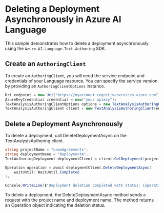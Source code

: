 # Deleting a Deployment Asynchronously in Azure AI Language

This sample demonstrates how to delete a deployment asynchronously using the `Azure.AI.Language.Text.Authoring` SDK.

## Create an `AuthoringClient`

To create an `AuthoringClient`, you will need the service endpoint and credentials of your Language resource. You can specify the service version by providing an `AuthoringClientOptions` instance.

```C# Snippet:CreateTextAuthoringClientForSpecificApiVersion
Uri endpoint = new Uri("https://myaccount.cognitiveservices.azure.com");
AzureKeyCredential credential = new("your apikey");
TextAnalysisAuthoringClientOptions options = new TextAnalysisAuthoringClientOptions(TextAnalysisAuthoringClientOptions.ServiceVersion.V2024_11_15_Preview);
TextAnalysisAuthoringClient client = new TextAnalysisAuthoringClient(endpoint, credential, options);
```

## Delete a Deployment Asynchronously

To delete a deployment, call DeleteDeploymentAsync on the TextAnalysisAuthoring client.

```C# Snippet:Sample13_TextAuthoring_DeleteDeploymentAsync
string projectName = "LoanAgreements";
string deploymentName = "DeploymentA";
TextAuthoringDeployment deploymentClient = client.GetDeployment(projectName, deploymentName);

Operation operation = await deploymentClient.DeleteDeploymentAsync(
    waitUntil: WaitUntil.Completed
);

Console.WriteLine($"Deployment deletion completed with status: {operation.GetRawResponse().Status}");
```

To delete a deployment, the DeleteDeploymentAsync method sends a request with the project name and deployment name. The method returns an Operation object indicating the deletion status.
